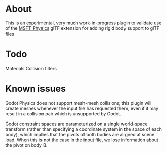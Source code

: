 # About

This is an experimental, very much work-in-progress plugin to validate use of
the [MSFT_Physics](https://github.com/eoineoineoin/glTF_Physics) glTF extension
for adding rigid body support to glTF files

# Todo

Materials
Collision filters

# Known issues

Godot Physics does not support mesh-mesh collisions; this plugin will create
meshes whenever the input file has requested them, even if it may result in a
collision pair which is unsupported by Godot.

Godot constraint spaces are parameterized on a single world-space transform
(rather than specifying a coordinate system in the space of each body), which
implies that the pivots of both bodies are aligned at scene load. When this is
not the case in the input file, we lose information about the pivot on body B.
